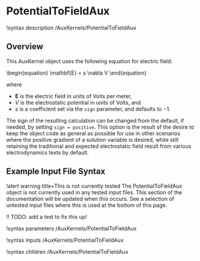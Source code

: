 # PotentialToFieldAux

!syntax description /AuxKernels/PotentialToFieldAux

## Overview

This AuxKernel object uses the following equation for electric field:

\begin{equation}
  \mathbf{E} = s \nabla V
\end{equation}

where

- $\mathbf{E}$ is the electric field in units of Volts per meter,
- $V$ is the electrostatic potential in units of Volts, and
- $s$ is a coefficient set via the `sign` parameter, and defaults to $-1$.

The sign of the resulting calculation can be changed from the default, if needed,
by setting `sign = positive`. This option is the result of the desire to keep the
object code as general as possible for use in other scenarios where the positive
gradient of a solution variable is desired, while still retaining the traditional and
expected electrostatic field result from various electrodynamics texts by default.

## Example Input File Syntax

!alert warning title=This is not currently tested
The PotentialToFieldAux object is not currently used in any tested input files. This
section of the documentation will be updated when this occurs. See a selection of
untested input files where this is used at the bottom of this page.

!! TODO: add a test to fix this up!

!syntax parameters /AuxKernels/PotentialToFieldAux

!syntax inputs /AuxKernels/PotentialToFieldAux

!syntax children /AuxKernels/PotentialToFieldAux
